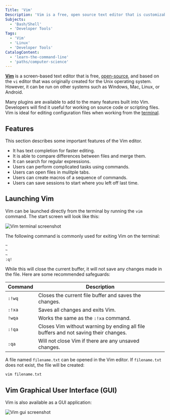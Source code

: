 ```yaml
---
Title: 'Vim'
Description: 'Vim is a free, open source text editor that is customizable text and available on many operating systems.'
Subjects:
  - 'Bash/Shell'
  - 'Developer Tools'
Tags:
  - 'Vim'
  - 'Linux'
  - 'Developer Tools'
CatalogContent:
  - 'learn-the-command-line'
  - 'paths/computer-science'
---
```


[**Vim**](https://www.vim.org/) is a screen-based text editor that is free, [open-source](https://www.codecademy.com/resources/docs/general/open-source), and based on the `vi` editor that was originally created for the Unix operating system. However, it can be run on other systems such as Windows, Mac, Linux, or Android.

Many plugins are available to add to the many features built into Vim. Developers will find it useful for working on source code or scripting files. Vim is ideal for editing configuration files when working from the [terminal](https://www.codecademy.com/resources/docs/general/terminal).

## Features

This section describes some important features of the Vim editor.

- It has text completion for faster editing.
- It is able to compare differences between files and merge them.
- It can search for regular expressions.
- Users can perform complicated tasks using commands.
- Users can open files in mulitple tabs.
- Users can create macros of a sequence of commands.
- Users can save sessions to start where you left off last time.

## Launching Vim

Vim can be launched directly from the terminal by running the `vim` command. The start screen will look like this:

![Vim terminal screenshot](https://raw.githubusercontent.com/Codecademy/docs/main/media/vim-terminal.png)

The following command is commonly used for exiting Vim on the terminal:

```bash
~
~
~
:q!
```

While this will close the current buffer, it will not save any changes made in the file. Here are some recommended safeguards:

| Command | Description                                                                         |
| ------- | ----------------------------------------------------------------------------------- |
| `:!wq`  | Closes the current file buffer and saves the changes.                               |
| `:!xa`  | Saves all changes and exits Vim.                                                    |
| `!wqa`  | Works the same as the `:!xa` command.                                               |
| `:!qa`  | Closes Vim without warning by ending all file buffers and not saving their changes. |
| `:qa`   | Will not close Vim if there are any unsaved changes.                                |

A file named `filename.txt` can be opened in the Vim editor. If `filename.txt` does not exist, the file will be created:

```bash
vim filename.txt
```

## Vim Graphical User Interface (GUI)

Vim is also available as a GUI application:

![Vim gui screenshot](https://raw.githubusercontent.com/Codecademy/docs/main/media/vim-gui.png)
